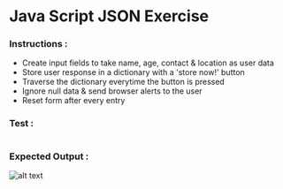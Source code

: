# Java Script JSON Exercise

### Instructions :
  - Create input fields to take name, age, contact & location as user data 
  - Store user response in a dictionary with a 'store now!' button
  - Traverse the dictionary everytime the button is pressed
  - Ignore null data & send browser alerts to the user
  - Reset form after every entry

### Test :
  ```javascript:
  
  ```

### Expected Output :
  ![alt text]()
